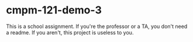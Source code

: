# cmpm-121-demo-3

This is a school assignment.
If you're the professor or a TA, you don't need a readme.
If you aren't, this project is useless to you.
